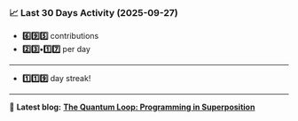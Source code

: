 <!--START_STATS-->
### 📈 Last 30 Days Activity (2025-09-27)  
- **6️⃣9️⃣5️⃣** contributions  
- **2️⃣3️⃣•1️⃣7️⃣** per day
---
- **1️⃣1️⃣9️⃣** day streak!
---
📝 **Latest blog:** [**The Quantum Loop: Programming in Superposition**](https://andriak.com/blog/quantum-loop)
<!--END_STATS-->
